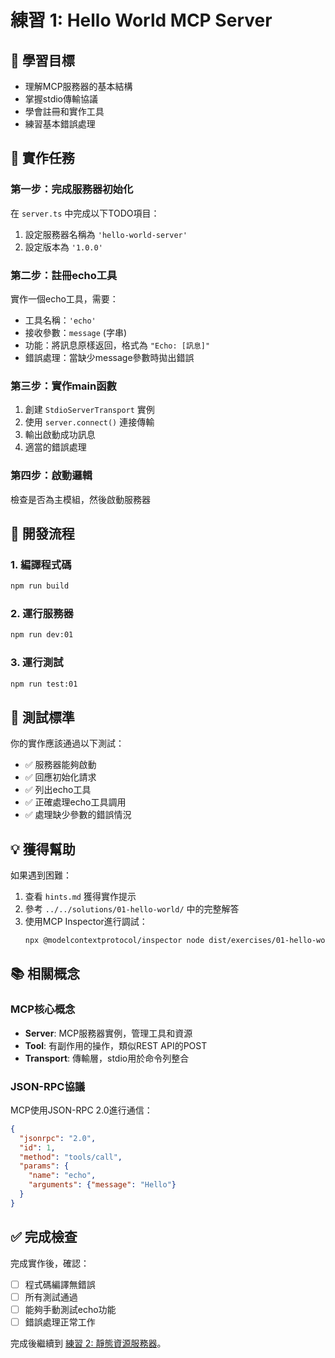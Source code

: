 # 練習 1: Hello World MCP Server

## 🎯 學習目標
- 理解MCP服務器的基本結構
- 掌握stdio傳輸協議
- 學會註冊和實作工具
- 練習基本錯誤處理

## 📝 實作任務

### 第一步：完成服務器初始化
在 `server.ts` 中完成以下TODO項目：
1. 設定服務器名稱為 `'hello-world-server'`
2. 設定版本為 `'1.0.0'`

### 第二步：註冊echo工具
實作一個echo工具，需要：
- 工具名稱：`'echo'`
- 接收參數：`message` (字串)
- 功能：將訊息原樣返回，格式為 `"Echo: [訊息]"`
- 錯誤處理：當缺少message參數時拋出錯誤

### 第三步：實作main函數
1. 創建 `StdioServerTransport` 實例
2. 使用 `server.connect()` 連接傳輸
3. 輸出啟動成功訊息
4. 適當的錯誤處理

### 第四步：啟動邏輯
檢查是否為主模組，然後啟動服務器

## 🔧 開發流程

### 1. 編譯程式碼
```bash
npm run build
```

### 2. 運行服務器
```bash
npm run dev:01
```

### 3. 運行測試
```bash
npm run test:01
```

## 🧪 測試標準

你的實作應該通過以下測試：
- ✅ 服務器能夠啟動
- ✅ 回應初始化請求
- ✅ 列出echo工具
- ✅ 正確處理echo工具調用
- ✅ 處理缺少參數的錯誤情況

## 💡 獲得幫助

如果遇到困難：
1. 查看 `hints.md` 獲得實作提示
2. 參考 `../../solutions/01-hello-world/` 中的完整解答
3. 使用MCP Inspector進行調試：
   ```bash
   npx @modelcontextprotocol/inspector node dist/exercises/01-hello-world/server.js
   ```

## 📚 相關概念

### MCP核心概念
- **Server**: MCP服務器實例，管理工具和資源
- **Tool**: 有副作用的操作，類似REST API的POST
- **Transport**: 傳輸層，stdio用於命令列整合

### JSON-RPC協議
MCP使用JSON-RPC 2.0進行通信：
```json
{
  "jsonrpc": "2.0",
  "id": 1,
  "method": "tools/call",
  "params": {
    "name": "echo",
    "arguments": {"message": "Hello"}
  }
}
```

## ✅ 完成檢查

完成實作後，確認：
- [ ] 程式碼編譯無錯誤
- [ ] 所有測試通過
- [ ] 能夠手動測試echo功能
- [ ] 錯誤處理正常工作

完成後繼續到 [練習 2: 靜態資源服務器](../02-static-resources/README.md)。